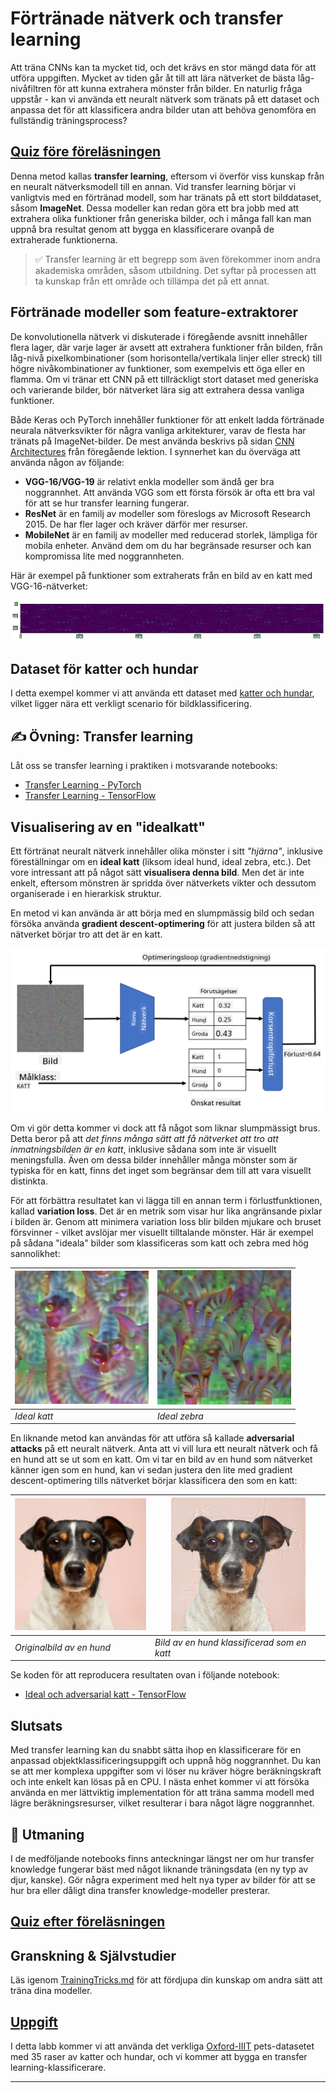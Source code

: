 <!--
CO_OP_TRANSLATOR_METADATA:
{
  "original_hash": "178c0b5ee5395733eb18aec51e71a0a9",
  "translation_date": "2025-09-23T09:17:00+00:00",
  "source_file": "lessons/4-ComputerVision/08-TransferLearning/README.md",
  "language_code": "sv"
}
-->
# Förtränade nätverk och transfer learning

Att träna CNNs kan ta mycket tid, och det krävs en stor mängd data för att utföra uppgiften. Mycket av tiden går åt till att lära nätverket de bästa låg-nivåfiltren för att kunna extrahera mönster från bilder. En naturlig fråga uppstår - kan vi använda ett neuralt nätverk som tränats på ett dataset och anpassa det för att klassificera andra bilder utan att behöva genomföra en fullständig träningsprocess?

## [Quiz före föreläsningen](https://ff-quizzes.netlify.app/en/ai/quiz/15)

Denna metod kallas **transfer learning**, eftersom vi överför viss kunskap från en neuralt nätverksmodell till en annan. Vid transfer learning börjar vi vanligtvis med en förtränad modell, som har tränats på ett stort bilddataset, såsom **ImageNet**. Dessa modeller kan redan göra ett bra jobb med att extrahera olika funktioner från generiska bilder, och i många fall kan man uppnå bra resultat genom att bygga en klassificerare ovanpå de extraherade funktionerna.

> ✅ Transfer learning är ett begrepp som även förekommer inom andra akademiska områden, såsom utbildning. Det syftar på processen att ta kunskap från ett område och tillämpa det på ett annat.

## Förtränade modeller som feature-extraktorer

De konvolutionella nätverk vi diskuterade i föregående avsnitt innehåller flera lager, där varje lager är avsett att extrahera funktioner från bilden, från låg-nivå pixelkombinationer (som horisontella/vertikala linjer eller streck) till högre nivåkombinationer av funktioner, som exempelvis ett öga eller en flamma. Om vi tränar ett CNN på ett tillräckligt stort dataset med generiska och varierande bilder, bör nätverket lära sig att extrahera dessa vanliga funktioner.

Både Keras och PyTorch innehåller funktioner för att enkelt ladda förtränade neurala nätverksvikter för några vanliga arkitekturer, varav de flesta har tränats på ImageNet-bilder. De mest använda beskrivs på sidan [CNN Architectures](../07-ConvNets/CNN_Architectures.md) från föregående lektion. I synnerhet kan du överväga att använda någon av följande:

* **VGG-16/VGG-19** är relativt enkla modeller som ändå ger bra noggrannhet. Att använda VGG som ett första försök är ofta ett bra val för att se hur transfer learning fungerar.
* **ResNet** är en familj av modeller som föreslogs av Microsoft Research 2015. De har fler lager och kräver därför mer resurser.
* **MobileNet** är en familj av modeller med reducerad storlek, lämpliga för mobila enheter. Använd dem om du har begränsade resurser och kan kompromissa lite med noggrannheten.

Här är exempel på funktioner som extraherats från en bild av en katt med VGG-16-nätverket:

![Funktioner extraherade av VGG-16](../../../../../translated_images/features.6291f9c7ba3a0b951af88fc9864632b9115365410765680680d30c927dd67354.sv.png)

## Dataset för katter och hundar

I detta exempel kommer vi att använda ett dataset med [katter och hundar](https://www.microsoft.com/download/details.aspx?id=54765&WT.mc_id=academic-77998-cacaste), vilket ligger nära ett verkligt scenario för bildklassificering.

## ✍️ Övning: Transfer learning

Låt oss se transfer learning i praktiken i motsvarande notebooks:

* [Transfer Learning - PyTorch](TransferLearningPyTorch.ipynb)
* [Transfer Learning - TensorFlow](TransferLearningTF.ipynb)

## Visualisering av en "idealkatt"

Ett förtränat neuralt nätverk innehåller olika mönster i sitt *"hjärna"*, inklusive föreställningar om en **ideal katt** (liksom ideal hund, ideal zebra, etc.). Det vore intressant att på något sätt **visualisera denna bild**. Men det är inte enkelt, eftersom mönstren är spridda över nätverkets vikter och dessutom organiserade i en hierarkisk struktur.

En metod vi kan använda är att börja med en slumpmässig bild och sedan försöka använda **gradient descent-optimering** för att justera bilden så att nätverket börjar tro att det är en katt.

![Bildoptimeringsloop](../../../../../translated_images/ideal-cat-loop.999fbb8ff306e044f997032f4eef9152b453e6a990e449bbfb107de2493cc37e.sv.png)

Om vi gör detta kommer vi dock att få något som liknar slumpmässigt brus. Detta beror på att *det finns många sätt att få nätverket att tro att inmatningsbilden är en katt*, inklusive sådana som inte är visuellt meningsfulla. Även om dessa bilder innehåller många mönster som är typiska för en katt, finns det inget som begränsar dem till att vara visuellt distinkta.

För att förbättra resultatet kan vi lägga till en annan term i förlustfunktionen, kallad **variation loss**. Det är en metrik som visar hur lika angränsande pixlar i bilden är. Genom att minimera variation loss blir bilden mjukare och bruset försvinner - vilket avslöjar mer visuellt tilltalande mönster. Här är exempel på sådana "ideala" bilder som klassificeras som katt och zebra med hög sannolikhet:

![Ideal katt](../../../../../translated_images/ideal-cat.203dd4597643d6b0bd73038b87f9c0464322725e3a06ab145d25d4a861c70592.sv.png) | ![Ideal zebra](../../../../../translated_images/ideal-zebra.7f70e8b54ee15a7a314000bb5df38a6cfe086ea04d60df4d3ef313d046b98a2b.sv.png)
-----|-----
 *Ideal katt* | *Ideal zebra*

En liknande metod kan användas för att utföra så kallade **adversarial attacks** på ett neuralt nätverk. Anta att vi vill lura ett neuralt nätverk och få en hund att se ut som en katt. Om vi tar en bild av en hund som nätverket känner igen som en hund, kan vi sedan justera den lite med gradient descent-optimering tills nätverket börjar klassificera den som en katt:

![Bild av en hund](../../../../../translated_images/original-dog.8f68a67d2fe0911f33041c0f7fce8aa4ea919f9d3917ec4b468298522aeb6356.sv.png) | ![Bild av en hund klassificerad som en katt](../../../../../translated_images/adversarial-dog.d9fc7773b0142b89752539bfbf884118de845b3851c5162146ea0b8809fc820f.sv.png)
-----|-----
*Originalbild av en hund* | *Bild av en hund klassificerad som en katt*

Se koden för att reproducera resultaten ovan i följande notebook:

* [Ideal och adversarial katt - TensorFlow](AdversarialCat_TF.ipynb)

## Slutsats

Med transfer learning kan du snabbt sätta ihop en klassificerare för en anpassad objektklassificeringsuppgift och uppnå hög noggrannhet. Du kan se att mer komplexa uppgifter som vi löser nu kräver högre beräkningskraft och inte enkelt kan lösas på en CPU. I nästa enhet kommer vi att försöka använda en mer lättviktig implementation för att träna samma modell med lägre beräkningsresurser, vilket resulterar i bara något lägre noggrannhet.

## 🚀 Utmaning

I de medföljande notebooks finns anteckningar längst ner om hur transfer knowledge fungerar bäst med något liknande träningsdata (en ny typ av djur, kanske). Gör några experiment med helt nya typer av bilder för att se hur bra eller dåligt dina transfer knowledge-modeller presterar.

## [Quiz efter föreläsningen](https://ff-quizzes.netlify.app/en/ai/quiz/16)

## Granskning & Självstudier

Läs igenom [TrainingTricks.md](TrainingTricks.md) för att fördjupa din kunskap om andra sätt att träna dina modeller.

## [Uppgift](lab/README.md)

I detta labb kommer vi att använda det verkliga [Oxford-IIIT](https://www.robots.ox.ac.uk/~vgg/data/pets/) pets-datasetet med 35 raser av katter och hundar, och vi kommer att bygga en transfer learning-klassificerare.

---

